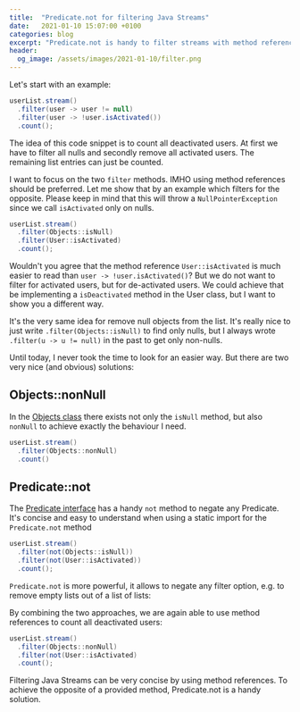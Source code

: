 ```yaml
---
title:  "Predicate.not for filtering Java Streams"
date:   2021-01-10 15:07:00 +0100
categories: blog
excerpt: "Predicate.not is handy to filter streams with method references for the opposite of a provided method"
header:
  og_image: /assets/images/2021-01-10/filter.png
---
```



Let's start with an example:

```java
userList.stream()
  .filter(user -> user != null)
  .filter(user -> !user.isActivated())
  .count();
```

The idea of this code snippet is to count all deactivated users. At first we have to filter all nulls and secondly remove all activated users. The remaining list entries can just be counted.

I want to focus on the two `filter` methods. IMHO using method references should be preferred. Let me show that by an example which filters for the opposite. Please keep in mind that this will throw a `NullPointerException` since we call `isActivated` only on nulls.

```java
userList.stream()
  .filter(Objects::isNull)
  .filter(User::isActivated)
  .count();
```

Wouldn't you agree that the method reference `User::isActivated` is much easier to read than `user -> !user.isActivated()`? But we do not want to filter for activated users, but for de-activated users. We could achieve that be implementing a `isDeactivated` method in the User class, but I want to show you a different way.

It's the very same idea for remove null objects from the list. It's really nice to just write `.filter(Objects::isNull)` to find only nulls, but I always wrote `.filter(u -> u != null)` in the past to get only non-nulls.

Until today, I never took the time to look for an easier way. But there are two very nice (and obvious) solutions:

## Objects::nonNull

In the [Objects class](https://docs.oracle.com/en/java/javase/11/docs/api/java.base/java/util/Objects.html) there exists not only the `isNull` method, but also `nonNull` to achieve exactly the behaviour I need.

```java
userList.stream()
  .filter(Objects::nonNull)
  .count()
```

## Predicate::not

The [Predicate interface](https://docs.oracle.com/en/java/javase/11/docs/api/java.base/java/util/function/Predicate.html) has a handy `not` method to negate any Predicate. It's concise and easy to understand when using a static import for the `Predicate.not` method

```java
userList.stream()
  .filter(not(Objects::isNull))
  .filter(not(User::isActivated))
  .count();
```
`Predicate.not` is more powerful, it allows to negate any filter option, e.g. to remove empty lists out of a list of lists:


By combining the two approaches, we are again able to use method references to count all deactivated users:

```java
userList.stream()
  .filter(Objects::nonNull)
  .filter(not(User::isActivated)
  .count();
```

Filtering Java Streams can be very concise by using method references. To achieve the opposite of a provided method, Predicate.not is a handy solution.
